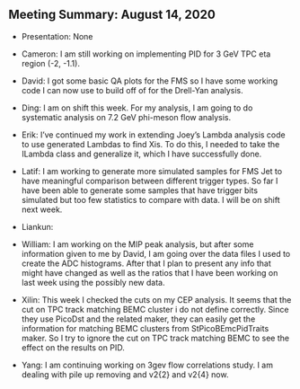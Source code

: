 Meeting Summary: August 14, 2020
------------------------------------

- Presentation: None

- Cameron: I am still working on implementing PID for 3 GeV TPC eta region (-2, -1.1).

- David: I got some basic QA plots for the FMS so I have some working code I can now use to build off of for the Drell-Yan analysis.

- Ding: I am on shift this week. For my analysis, I am going to do systematic analysis on 7.2 GeV phi-meson flow analysis.

- Erik: I’ve continued my work in extending Joey’s Lambda analysis code to use generated Lambdas to find Xis. To do this, I needed to take the ILambda class and generalize it, which I have successfully done.

- Latif: I am working to generate more simulated samples for FMS Jet to have meaningful comparison between different trigger types. So far I have been able to generate some samples that have trigger bits simulated but too few statistics to compare with data.
I will be on shift next week.

- Liankun:

- William: I am working on the MIP peak analysis, but after some information given to me by David, I am going over the data files I used to create the ADC histograms. After that I plan to present any info that might have changed as well as the ratios that I have been working on last week using the possibly new data.

- Xilin: This week I checked the cuts on my CEP analysis. It seems that the cut on TPC track matching BEMC cluster i do not define correctly. Since they use PicoDst and the related maker, they can easily get the information for matching BEMC clusters from StPicoBEmcPidTraits maker. So I try to ignore the cut on TPC track matching BEMC to see the effect on the results on PID.

- Yang: I am continuing working on 3gev flow correlations study. I am dealing with pile up removing and v2{2} and v2{4} now.


